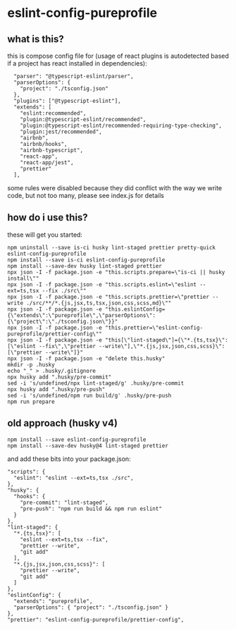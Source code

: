 # eslint-config-pureprofile

## what is this?

this is compose config file for (usage of react plugins is autodetected based if a project has react installed in dependencies):

```
  "parser": "@typescript-eslint/parser",
  "parserOptions": {
    "project": "./tsconfig.json"
  },
  "plugins": ["@typescript-eslint"],
  "extends": [
    "eslint:recommended",
    "plugin:@typescript-eslint/recommended",
    "plugin:@typescript-eslint/recommended-requiring-type-checking",
    "plugin:jest/recommended",
    "airbnb",
    "airbnb/hooks",
    "airbnb-typescript",
    "react-app",
    "react-app/jest",
    "prettier"
  ],
```

some rules were disabled because they did conflict with the way we write code, but not too many, please see index.js for details

## how do i use this?

these will get you started:

```
npm uninstall --save is-ci husky lint-staged prettier pretty-quick eslint-config-pureprofile
npm install --save is-ci eslint-config-pureprofile
npm install --save-dev husky lint-staged prettier
npx json -I -f package.json -e "this.scripts.prepare=\"is-ci || husky install\""
npx json -I -f package.json -e "this.scripts.eslint=\"eslint --ext=ts,tsx --fix ./src\""
npx json -I -f package.json -e "this.scripts.prettier=\"prettier --write ./src/**/*.{js,jsx,ts,tsx,json,css,scss,md}\""
npx json -I -f package.json -e "this.eslintConfig={\"extends\":\"pureprofile\",\"parserOptions\":{\"project\":\"./tsconfig.json\"}}"
npx json -I -f package.json -e "this.prettier=\"eslint-config-pureprofile/prettier-config\""
npx json -I -f package.json -e "this[\"lint-staged\"]={\"*.{ts,tsx}\":[\"eslint --fix\",\"prettier --write\"],\"*.{js,jsx,json,css,scss}\":[\"prettier --write\"]}"
npx json -I -f package.json -e "delete this.husky"
mkdir -p .husky
echo "_" > .husky/.gitignore
npx husky add ".husky/pre-commit"
sed -i 's/undefined/npx lint-staged/g' .husky/pre-commit
npx husky add ".husky/pre-push"
sed -i 's/undefined/npm run build/g' .husky/pre-push
npm run prepare
```

## old approach (husky v4)

```
npm install --save eslint-config-pureprofile
npm install --save-dev husky@4 lint-staged prettier
```

and add these bits into your package.json:

```
"scripts": {
  "eslint": "eslint --ext=ts,tsx ./src",
},
"husky": {
  "hooks": {
    "pre-commit": "lint-staged",
    "pre-push": "npm run build && npm run eslint"
  }
},
"lint-staged": {
  "*.{ts,tsx}": [
    "eslint --ext=ts,tsx --fix",
    "prettier --write",
    "git add"
  ],
  "*.{js,jsx,json,css,scss}": [
    "prettier --write",
    "git add"
  ]
},
"eslintConfig": {
  "extends": "pureprofile",
  "parserOptions": { "project": "./tsconfig.json" }
},
"prettier": "eslint-config-pureprofile/prettier-config",
```
